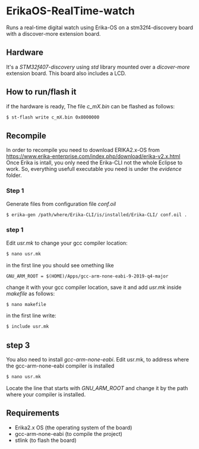 # ErikaOS-RealTime-watch
Runs a real-time digital watch using Erika-OS on a stm32f4-discovery board with a discover-more extension board.
## Hardware 
It's a _STM32f407-discovery_ using _std_ library mounted over a _dicover-more_ extension board. This board also includes a LCD. 

## How to run/flash it
if the hardware is ready, The file _c_mX.bin_ can be flashed as follows:
``` bash
$ st-flash write c_mX.bin 0x8000000
```

## Recompile
In order to recompile you need to download ERIKA2.x-OS from https://www.erika-enterprise.com/index.php/download/erika-v2.x.html
Once Erika is intall, you only need the Erika-CLI not the whole Eclipse to work. So, everything usefull executable you need is under the _evidence_ folder.

### Step 1
Generate files from configuration file _conf.oil_ 

``` bash
$ erika-gen /path/where/Erika-CLI/is/installed/Erika-CLI/ conf.oil .
```

### step 1
Edit _usr.mk_ to change your gcc compiler location:

``` bash
$ nano usr.mk
```
in the first line you should see omething like

``` make
GNU_ARM_ROOT = $(HOME)/Apps/gcc-arm-none-eabi-9-2019-q4-major
```
change it with your gcc compiler location, save it and add _usr.mk_ inside _makefile_ as follows: 

``` bash
$ nano makefile
```
in the first line write:

``` bash
$ include usr.mk
```
## step 3
You also need to install _gcc-arm-none-eabi_.
Edit usr.mk, to address where the gcc-arm-none-eabi compiler is installed
``` bash
$ nano usr.mk
```

Locate the line that starts with _GNU_ARM_ROOT_ and change it by the path where your compiler is installed.

## Requirements
- Erika2.x OS (the operating system of the board)
- gcc-arm-none-eabi (to compile the project)
- stlink (to flash the board)
